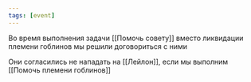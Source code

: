 ```yaml
---
tags: [event]
---
```


Во время выполнения задачи [[Помочь совету]] вместо ликвидации племени гоблинов мы решили договориться с ними

Они согласились не нападать на [[Лейлон]], если мы выполним [[Помочь племени гоблинов]]
